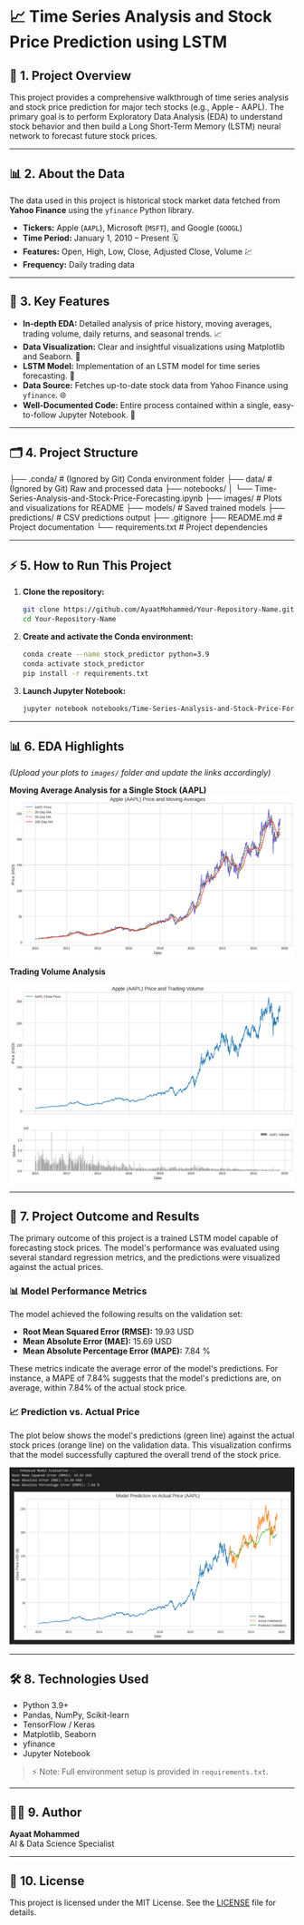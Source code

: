 # 📈 Time Series Analysis and Stock Price Prediction using LSTM

## 📝 1. Project Overview

This project provides a comprehensive walkthrough of time series analysis and stock price prediction for major tech stocks (e.g., Apple - AAPL). The primary goal is to perform Exploratory Data Analysis (EDA) to understand stock behavior and then build a Long Short-Term Memory (LSTM) neural network to forecast future stock prices.

---

## 📊 2. About the Data

The data used in this project is historical stock market data fetched from **Yahoo Finance** using the `yfinance` Python library.

- **Tickers:** Apple (`AAPL`), Microsoft (`MSFT`), and Google (`GOOGL`)  
- **Time Period:** January 1, 2010 – Present 🗓️  
- **Features:** Open, High, Low, Close, Adjusted Close, Volume 💹  
- **Frequency:** Daily trading data  

---

## 🚀 3. Key Features

- **In-depth EDA:** Detailed analysis of price history, moving averages, trading volume, daily returns, and seasonal trends. 📈  
- **Data Visualization:** Clear and insightful visualizations using Matplotlib and Seaborn. 🎨  
- **LSTM Model:** Implementation of an LSTM model for time series forecasting. 🤖  
- **Data Source:** Fetches up-to-date stock data from Yahoo Finance using `yfinance`. 🌐  
- **Well-Documented Code:** Entire process contained within a single, easy-to-follow Jupyter Notebook. 📝  

---

## 🗂️ 4. Project Structure

├── .conda/ # (Ignored by Git) Conda environment folder
├── data/ # (Ignored by Git) Raw and processed data
├── notebooks/
│ └── Time-Series-Analysis-and-Stock-Price-Forecasting.ipynb
├── images/ # Plots and visualizations for README
├── models/ # Saved trained models
├── predictions/ # CSV predictions output
├── .gitignore
├── README.md # Project documentation
└── requirements.txt # Project dependencies


---

## ⚡ 5. How to Run This Project

1. **Clone the repository:**
    ```bash
    git clone https://github.com/AyaatMohammed/Your-Repository-Name.git
    cd Your-Repository-Name
    ```

2. **Create and activate the Conda environment:**
    ```bash
    conda create --name stock_predictor python=3.9
    conda activate stock_predictor
    pip install -r requirements.txt
    ```

3. **Launch Jupyter Notebook:**
    ```bash
    jupyter notebook notebooks/Time-Series-Analysis-and-Stock-Price-Forecasting.ipynb
    ```
---

## 📊 6. EDA Highlights

*(Upload your plots to `images/` folder and update the links accordingly)*

**Moving Average Analysis for a Single Stock (AAPL)**  
![Moving Average Plot](images/moving_averages.png)

**Trading Volume Analysis**  

![Volume Plot](images/volume_analysis.png)

---

## 🤖 7. Project Outcome and Results

The primary outcome of this project is a trained LSTM model capable of forecasting stock prices. The model's performance was evaluated using several standard regression metrics, and the predictions were visualized against the actual prices.

### 📊 Model Performance Metrics

The model achieved the following results on the validation set:
- **Root Mean Squared Error (RMSE):** 19.93 USD  
- **Mean Absolute Error (MAE):** 15.69 USD  
- **Mean Absolute Percentage Error (MAPE):** 7.84 %  

These metrics indicate the average error of the model's predictions. For instance, a MAPE of 7.84% suggests that the model's predictions are, on average, within 7.84% of the actual stock price.

### 📈 Prediction vs. Actual Price

The plot below shows the model's predictions (green line) against the actual stock prices (orange line) on the validation data. This visualization confirms that the model successfully captured the overall trend of the stock price.

![Prediction vs Actual Price](images/prediction_vs_actual.png) 

---

## 🛠️ 8. Technologies Used

- Python 3.9+  
- Pandas, NumPy, Scikit-learn  
- TensorFlow / Keras  
- Matplotlib, Seaborn  
- yfinance  
- Jupyter Notebook  

> ⚡ Note: Full environment setup is provided in `requirements.txt`.

---

## 👩‍💻 9. Author

**Ayaat Mohammed**  
AI & Data Science Specialist

---

## 📄 10. License

This project is licensed under the MIT License. See the [LICENSE](LICENSE) file for details.
